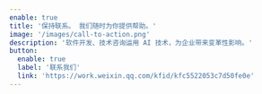 ```yaml
---
enable: true
title: '保持联系。 我们随时为你提供帮助。'
image: '/images/call-to-action.png'
description: '软件开发、技术咨询运用 AI 技术，为企业带来变革性影响。'
button:
  enable: true
  label: '联系我们'
  link: 'https://work.weixin.qq.com/kfid/kfc5522053c7d50fe0e'
---
```

